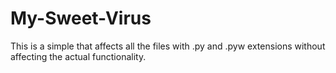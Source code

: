 # My-Sweet-Virus
This is a simple that affects all the files with .py and .pyw extensions without affecting the actual functionality.
